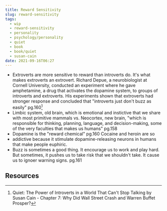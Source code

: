 ```yaml
---
title: Reward Sensitivity
slug: reward-sensitivity
tags:
  - wip
  - reward-sensitivity
  - personality
  - psychology/personality
  - quiet
  - book
  - book/quiet
  - susan-cain
date: 2021-09-16T06:27
---
```



- Extroverts are more sensitive to reward than introverts do. It's what makes
  extroverts an extrovert. Richard Depue, a neurobiologist at Cornell
  University, conducted an experiment where he gave amphetamine, a drug that
  activates the dopamine system, to groups of introverts and extroverts. His
  experiments shown that extroverts had stronger response and concluded that
  "introverts just don't buzz as easily" pg.160[^1]
- Limbic system, old brain, which is emotional and instictive that we share with
  most primitive mammals vs. Neocortex, new brain, "which is responsible for
  thinking, planning, language, and decision-making, some of the very faculties
  that makes us humans" pg.158
- Dopamine is the "reward chemical" pg.160 Cocaine and heroin are so
- addictive because it stimulate dopamine-releasing
  neurons in humans that make people euphiric.
- Buzz is sometimes a good thing. It encourage us to work and play hard. But
  sometimes, it pushes us to take risk that we shouldn't take. It cause us to
  ignoer warning signs. pg.161


## Resources

[^1]: Quiet: The Power of Introverts in a World That Can't Stop Talking by Susan Cain - Chapter 7: Why Did Wall Street Crash and Warren Buffet Prosper?
